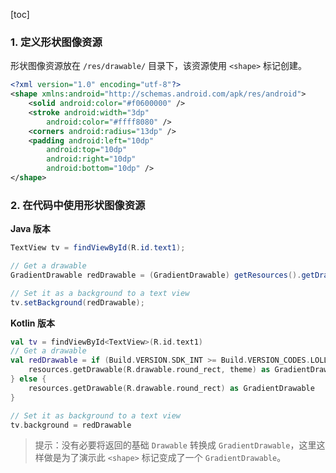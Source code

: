 [toc]

### 1. 定义形状图像资源

形状图像资源放在 `/res/drawable/` 目录下，该资源使用 `<shape>` 标记创建。

```xml
<?xml version="1.0" encoding="utf-8"?>
<shape xmlns:android="http://schemas.android.com/apk/res/android">
    <solid android:color="#f0600000" />
    <stroke android:width="3dp"
        android:color="#ffff8080" />
    <corners android:radius="13dp" />
    <padding android:left="10dp"
        android:top="10dp"
        android:right="10dp"
        android:bottom="10dp" />
</shape>
```

### 2. 在代码中使用形状图像资源

**Java 版本**

```java
TextView tv = findViewById(R.id.text1);

// Get a drawable
GradientDrawable redDrawable = (GradientDrawable) getResources().getDrawable(R.drawable.round_rect);

// Set it as a background to a text view
tv.setBackground(redDrawable);
```

**Kotlin 版本**

```kotlin
val tv = findViewById<TextView>(R.id.text1)
// Get a drawable
val redDrawable = if (Build.VERSION.SDK_INT >= Build.VERSION_CODES.LOLLIPOP) {
    resources.getDrawable(R.drawable.round_rect, theme) as GradientDrawable
} else {
    resources.getDrawable(R.drawable.round_rect) as GradientDrawable
}

// Set it as background to a text view
tv.background = redDrawable
```

> 提示：没有必要将返回的基础 `Drawable` 转换成 `GradientDrawable`，这里这样做是为了演示此 `<shape>` 标记变成了一个 `GradientDrawable`。